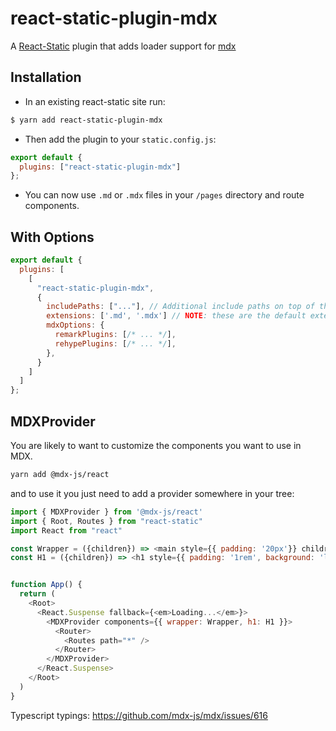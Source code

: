 # react-static-plugin-mdx

A [React-Static](https://react-static.js.org) plugin that adds loader support for [mdx](https://github.com/mdx-js/mdx)

## Installation

- In an existing react-static site run:

```bash
$ yarn add react-static-plugin-mdx
```

- Then add the plugin to your `static.config.js`:

```javascript
export default {
  plugins: ["react-static-plugin-mdx"]
};
```

- You can now use `.md` or `.mdx` files in your `/pages` directory and route components.

## With Options

```javascript
export default {
  plugins: [
    [
      "react-static-plugin-mdx",
      {
        includePaths: ["..."], // Additional include paths on top of the default jsLoader paths
        extensions: ['.md', '.mdx'] // NOTE: these are the default extensions
        mdxOptions: {
          remarkPlugins: [/* ... */],
          rehypePlugins: [/* ... */],
        },
      }
    ]
  ]
};
```


## MDXProvider

You are likely to want to customize the components you want to use in MDX.

```bash
yarn add @mdx-js/react
```

and to use it you just need to add a provider somewhere in your tree:

```js
import { MDXProvider } from '@mdx-js/react'
import { Root, Routes } from "react-static"
import React from "react"

const Wrapper = ({children}) => <main style={{ padding: '20px'}} children={children} />
const H1 = ({children}) => <h1 style={{ padding: '1rem', background: 'linear-gradient(to right, #1565C0, #b92b27)' }} children={children} />


function App() {
  return (
    <Root>
      <React.Suspense fallback={<em>Loading...</em>}>
        <MDXProvider components={{ wrapper: Wrapper, h1: H1 }}>
          <Router>
            <Routes path="*" />
          </Router>
        </MDXProvider>
      </React.Suspense>
    </Root>
  )
}
```

Typescript typings: https://github.com/mdx-js/mdx/issues/616
